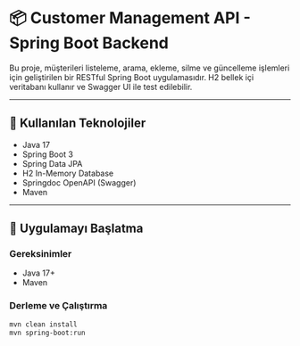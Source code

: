 # 📦 Customer Management API - Spring Boot Backend

Bu proje, müşterileri listeleme, arama, ekleme, silme ve güncelleme işlemleri için geliştirilen bir RESTful Spring Boot uygulamasıdır. H2 bellek içi veritabanı kullanır ve Swagger UI ile test edilebilir.

---

## 🧰 Kullanılan Teknolojiler

- Java 17
- Spring Boot 3
- Spring Data JPA
- H2 In-Memory Database
- Springdoc OpenAPI (Swagger)
- Maven

---

## 🚀 Uygulamayı Başlatma

### Gereksinimler

- Java 17+
- Maven

### Derleme ve Çalıştırma

```bash
mvn clean install
mvn spring-boot:run
